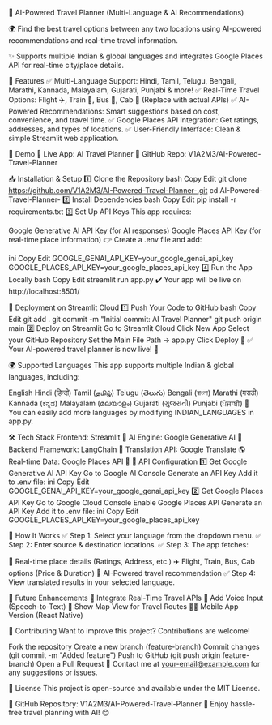 🛫 AI-Powered Travel Planner (Multi-Language & AI Recommendations)

🌍 Find the best travel options between any two locations using AI-powered recommendations and real-time travel information.

✨ Supports multiple Indian & global languages and integrates Google Places API for real-time city/place details.

🚀 Features
✅ Multi-Language Support: Hindi, Tamil, Telugu, Bengali, Marathi, Kannada, Malayalam, Gujarati, Punjabi & more!
✅ Real-Time Travel Options: Flight ✈️, Train 🚆, Bus 🚌, Cab 🚖 (Replace with actual APIs)
✅ AI-Powered Recommendations: Smart suggestions based on cost, convenience, and travel time.
✅ Google Places API Integration: Get ratings, addresses, and types of locations.
✅ User-Friendly Interface: Clean & simple Streamlit web application.

📌 Demo
🔗 Live App: AI Travel Planner
🔗 GitHub Repo: V1A2M3/AI-Powered-Travel-Planner

📥 Installation & Setup
1️⃣ Clone the Repository
bash
Copy
Edit
git clone https://github.com/V1A2M3/AI-Powered-Travel-Planner-.git
cd AI-Powered-Travel-Planner-
2️⃣ Install Dependencies
bash
Copy
Edit
pip install -r requirements.txt
3️⃣ Set Up API Keys
This app requires:

Google Generative AI API Key (for AI responses)
Google Places API Key (for real-time place information)
👉 Create a .env file and add:

ini
Copy
Edit
GOOGLE_GENAI_API_KEY=your_google_genai_api_key
GOOGLE_PLACES_API_KEY=your_google_places_api_key
4️⃣ Run the App Locally
bash
Copy
Edit
streamlit run app.py
✔️ Your app will be live on http://localhost:8501/

🔗 Deployment on Streamlit Cloud
1️⃣ Push Your Code to GitHub
bash
Copy
Edit
git add .
git commit -m "Initial commit: AI Travel Planner"
git push origin main
2️⃣ Deploy on Streamlit
Go to Streamlit Cloud
Click New App
Select your GitHub Repository
Set the Main File Path → app.py
Click Deploy 🚀
✅ Your AI-powered travel planner is now live! 🎉

🌍 Supported Languages
This app supports multiple Indian & global languages, including:

English
Hindi (हिन्दी)
Tamil (தமிழ்)
Telugu (తెలుగు)
Bengali (বাংলা)
Marathi (मराठी)
Kannada (ಕನ್ನಡ)
Malayalam (മലയാളം)
Gujarati (ગુજરાતી)
Punjabi (ਪੰਜਾਬੀ)
🔹 You can easily add more languages by modifying INDIAN_LANGUAGES in app.py.

🛠 Tech Stack
Frontend: Streamlit 🎨
AI Engine: Google Generative AI 🧠
Backend Framework: LangChain 🔗
Translation API: Google Translate 🌎
Real-time Data: Google Places API 📍
🔗 API Configuration
1️⃣ Get Google Generative AI API Key
Go to Google AI Console
Generate an API Key
Add it to .env file:
ini
Copy
Edit
GOOGLE_GENAI_API_KEY=your_google_genai_api_key
2️⃣ Get Google Places API Key
Go to Google Cloud Console
Enable Google Places API
Generate an API Key
Add it to .env file:
ini
Copy
Edit
GOOGLE_PLACES_API_KEY=your_google_places_api_key

🚀 How It Works
✅ Step 1: Select your language from the dropdown menu.
✅ Step 2: Enter source & destination locations.
✅ Step 3: The app fetches:

📍 Real-time place details (Ratings, Address, etc.)
✈️ Flight, Train, Bus, Cab options (Price & Duration)
🤖 AI-Powered travel recommendation
✅ Step 4: View translated results in your selected language.

🔮 Future Enhancements
🚀 Integrate Real-Time Travel APIs
💬 Add Voice Input (Speech-to-Text)
📍 Show Map View for Travel Routes
🧑‍💻 Mobile App Version (React Native)

📝 Contributing
Want to improve this project? Contributions are welcome!

Fork the repository
Create a new branch (feature-branch)
Commit changes (git commit -m "Added feature")
Push to GitHub (git push origin feature-branch)
Open a Pull Request
📩 Contact me at your-email@example.com for any suggestions or issues.

📜 License
This project is open-source and available under the MIT License.

🔗 GitHub Repository: V1A2M3/AI-Powered-Travel-Planner
🚀 Enjoy hassle-free travel planning with AI! 😊
